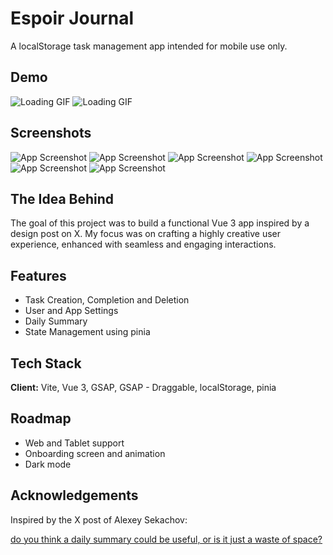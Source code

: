# Espoir Journal

A localStorage task management app intended for mobile use only.


## Demo
![Loading GIF](Demo/demo1.gif)
![Loading GIF](Demo/demo2.gif)



## Screenshots

![App Screenshot](Demo/task-list.jpg)
![App Screenshot](Demo/summary-open.jpg)
![App Screenshot](Demo/empty-state.jpg)
![App Screenshot](Demo/settings-sheet.jpg)
![App Screenshot](Demo/create-task.jpg)
![App Screenshot](Demo/update-profile.jpg)


## The Idea Behind

The goal of this project was to build a functional Vue 3 app inspired by a design post on X. My focus was on crafting a highly creative user experience, enhanced with seamless and engaging interactions.


## Features

- Task Creation, Completion and Deletion
- User and App Settings
- Daily Summary
- State Management using pinia


## Tech Stack

**Client:** Vite, Vue 3, GSAP, GSAP - Draggable, localStorage, pinia


## Roadmap

- Web and Tablet support
- Onboarding screen and animation
- Dark mode


## Acknowledgements
Inspired by the X post of Alexey Sekachov:
 
 [do you think a daily summary could be useful, or is it just a waste of space?](https://x.com/sekachov/status/1843683100515242185)